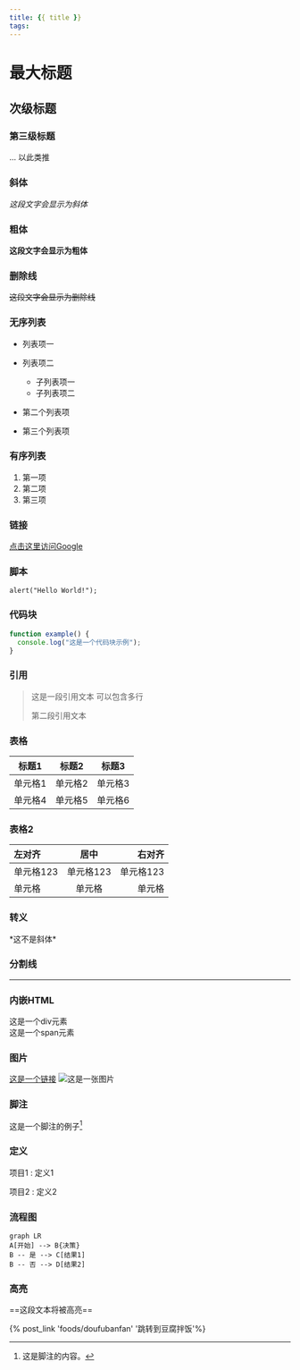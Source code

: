 ```yaml
---
title: {{ title }}
tags:
---
```


# 最大标题

## 次级标题

### 第三级标题

... 以此类推

### 斜体

*这段文字会显示为斜体*

### 粗体

**这段文字会显示为粗体**

### 删除线

~~这段文字会显示为删除线~~

### 无序列表

- 列表项一
- 列表项二
  - 子列表项一
  - 子列表项二

- 第二个列表项

- 第三个列表项

### 有序列表

1. 第一项
2. 第二项
3. 第三项

### 链接

[点击这里访问Google](https://www.google.com)

### 脚本

`alert("Hello World!");`

### 代码块

```javascript
function example() {
  console.log("这是一个代码块示例");
}
```

### 引用

> 这是一段引用文本
> 可以包含多行
>
> 第二段引用文本

### 表格

| 标题1 | 标题2 | 标题3 |
|-------|-------|-------|
| 单元格1 | 单元格2 | 单元格3 |
| 单元格4 | 单元格5 | 单元格6 |

### 表格2

| 左对齐 | 居中  | 右对齐 |
| :------ | :---: | ------: |
| 单元格123  | 单元格123 |  单元格123 |
| 单元格  | 单元格 |  单元格 |

### 转义

\*这不是斜体\*

### 分割线

---

### 内嵌HTML

<div>这是一个div元素</div>
<span>这是一个span元素</span>

### 图片

[这是一个链接](https://www.example.com "链接标题")
![这是一张图片](https://www.example.com/image.jpg "图片标题")

### 脚注

这是一个脚注的例子[^1]

[^1]: 这是脚注的内容。

### 定义

项目1
:   定义1

项目2
:   定义2

### 流程图

```mermaid
graph LR
A[开始] --> B{决策}
B -- 是 --> C[结果1]
B -- 否 --> D[结果2]
```

### 高亮

==这段文本将被高亮==

{% post_link 'foods/doufubanfan' '跳转到豆腐拌饭'%}
